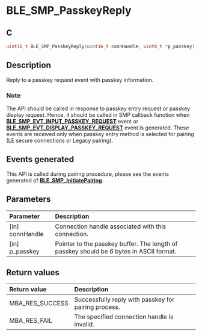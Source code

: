 # BLE_SMP_PasskeyReply

## C

```c
uint16_t BLE_SMP_PasskeyReply(uint16_t connHandle, uint8_t *p_passkey);
```

## Description

Reply to a passkey request event with passkey information.

### Note

The API should be called in response to passkey entry request or passkey display request.
Hence, it should be called in SMP callback function when **[BLE_SMP_EVT_INPUT_PASSKEY_REQUEST](GUID-DA3C91C3-3ACA-4850-B469-FDF748DD2D87.md)** event or
**[BLE_SMP_EVT_DISPLAY_PASSKEY_REQUEST](GUID-DA3C91C3-3ACA-4850-B469-FDF748DD2D87.md)** event is generated.
These events are received only when passkey entry method is selected for pairing (LE secure connections or Legacy pairing).


## Events generated

This API is called during pairing procedure, please see the events generated of **[BLE_SMP_InitiatePairing](GUID-8F2CEAE0-3C28-4A9B-8A69-166F2E5F2B67.md)**.

## Parameters

|Parameter|Description|
|:---|:---|
|\[in\] connHandle|Connection handle associated with this connection.|
|\[in\] p_passkey|Pointer to the passkey buffer. The length of passkey should be 6 bytes in ASCII format.|

## Return values

|Return value|Description|
|:---|:---|
MBA_RES_SUCCESS|Successfully reply with passkey for pairing process.|
MBA_RES_FAIL|The specified connection handle is invalid.|
